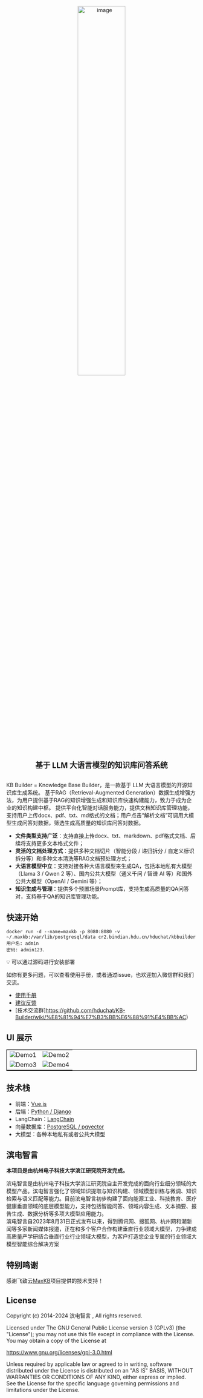 
<p align="center">
  <img width="50%" alt="image" src="https://github.com/user-attachments/assets/7af61641-e548-459f-b377-c71c1810e38f">
</p>

# <p align="center"><span style="font-size:20px;">基于 LLM 大语言模型的知识库问答系统</span></p>


KB Builder = Knowledge Base Builder，是一款基于 LLM 大语言模型的开源知识库生成系统。
基于RAG（Retrieval-Augmented Generation）数据生成增强方法，为用户提供基于RAG的知识增强生成和知识库快速构建能力，致力于成为企业的知识构建中枢。
提供平台化智能对话服务能力，提供文档知识库管理功能，支持用户上传docx、pdf、txt、md格式的文档；用户点击“解析文档”可调用大模型生成问答对数据，筛选生成高质量的知识库问答对数据。  

- **文件类型支持广泛**：支持直接上传docx、txt、markdown、pdf格式文档、后续将支持更多文本格式文件；
- **灵活的文档处理方式**：提供多种文档切片（智能分段 / 递归拆分 / 自定义标识拆分等）和多种文本清洗等RAG文档预处理方式；
- **大语言模型中立**：支持对接各种大语言模型来生成QA，包括本地私有大模型（Llama 3 / Qwen 2 等）、国内公共大模型（通义千问 / 智谱 AI 等）和国外公共大模型（OpenAI / Gemini 等）；
- **知识生成与管理**：提供多个预置场景Prompt库，支持生成高质量的QA问答对，支持基于QA的知识库管理功能。
  
## 快速开始
```
docker run -d --name=maxkb -p 8080:8080 -v ~/.maxkb:/var/lib/postgresql/data cr2.bindian.hdu.cn/hduchat/kbbuilder
用户名: admin
密码: admin123.
```
💡 可以通过源码进行安装部署

如你有更多问题，可以查看使用手册，或者通过issue，也欢迎加入微信群和我们交流。
- [使用手册](https://github.com/hduchat/KB-Builder/wiki/%E4%BA%A7%E5%93%81%E4%BB%8B%E7%BB%8D)
- [建议反馈](https://github.com/hduchat/KB-Builder/issues)
- [技术交流群]https://github.com/hduchat/KB-Builder/wiki/%E8%81%94%E7%B3%BB%E6%88%91%E4%BB%AC)

## UI 展示

<table style="border-collapse: collapse; border: 1px solid black;">
  <tr>
    <td width="50%";style="padding: 5px;background-color:#fff;"><img src= "https://github.com/user-attachments/assets/fd4078db-308b-424a-a746-543fa4b0b11f" alt=" Demo1"   /></td>
    <td width="50%";style="padding: 5px;background-color:#fff;"><img src= "https://github.com/user-attachments/assets/9aaabd11-7550-4245-b297-8156b7a28ce0" alt=" Demo2"   /></td>
  </tr>
  <tr>
    <td width="50%";style="padding: 5px;background-color:#fff;"><img src= "https://github.com/user-attachments/assets/c0e3ada2-58ff-4aa0-92ef-88b66bea6fe8" alt=" Demo3"   /></td>
    <td width="50%";style="padding: 5px;background-color:#fff;"><img src= "https://github.com/user-attachments/assets/cedb669f-55df-4153-b45f-eeedb87768e5" alt=" Demo4"   /></td>
  </tr>
</table>


## 技术栈
- 前端：[Vue.js](https://cn.vuejs.org/)
- 后端：[Python / Django](https://www.djangoproject.com/)
- LangChain：[LangChain](https://www.langchain.com/)
- 向量数据库：[PostgreSQL / pgvector](https://www.postgresql.org/)
- 大模型：各种本地私有或者公共大模型
  
## 滨电智言
**本项目是由杭州电子科技大学滨江研究院开发完成。**  

滨电智言是由杭州电子科技大学滨江研究院自主开发完成的面向行业细分领域的大模型产品。滨电智言强化了领域知识提取与知识构建、领域模型训练与微调、知识检索与语义匹配等能力。目前滨电智言初步构建了面向能源工业、科技教育、医疗健康垂直领域的底层模型能力，支持包括智能问答、领域内容生成、文本摘要、报告生成、数据分析等多项大模型应用能力。  
滨电智言自2023年8月31日正式发布以来，得到腾讯网、搜狐网、杭州网和潮新闻等多家新闻媒体报道，正在和多个客户合作构建垂直行业领域大模型，力争建成高质量产学研结合垂直行业行业领域大模型，为客户打造您企业专属的行业领域大模型智能综合解决方案

## 特别鸣谢
感谢飞致云[MaxKB](https://github.com/1Panel-dev/MaxKB)项目提供的技术支持！  

## License  
Copyright (c) 2014-2024 滨电智言 , All rights reserved.  

Licensed under The GNU General Public License version 3 (GPLv3)  (the "License"); you may not use this file except in compliance with the License. You may obtain a copy of the License at

<https://www.gnu.org/licenses/gpl-3.0.html>

Unless required by applicable law or agreed to in writing, software distributed under the License is distributed on an "AS IS" BASIS, WITHOUT WARRANTIES OR CONDITIONS OF ANY KIND, either express or implied. See the License for the specific language governing permissions and limitations under the License.
